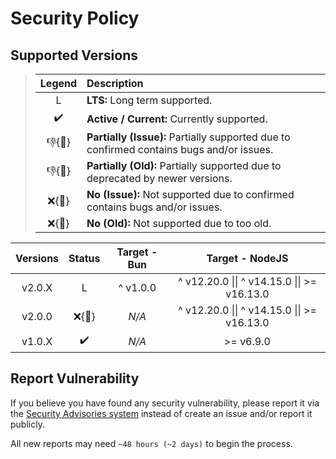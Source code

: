 # Security Policy

## Supported Versions

> | **Legend** | **Description** |
> |:-:|:--|
> | L | **LTS:** Long term supported. |
> | ✔️ | **Active / Current:** Currently supported. |
> | 👎{🐛} | **Partially (Issue):** Partially supported due to confirmed contains bugs and/or issues. |
> | 👎{🧓} | **Partially (Old):** Partially supported due to deprecated by newer versions. |
> | ❌{🐛} | **No (Issue):** Not supported due to confirmed contains bugs and/or issues. |
> | ❌{🧓} | **No (Old):** Not supported due to too old. |

| **Versions** | **Status** | **Target - Bun** | **Target - NodeJS** |
|:-:|:-:|:-:|:-:|
| v2.0.X | L | ^ v1.0.0 | ^ v12.20.0 \|\| ^ v14.15.0 \|\| >= v16.13.0 |
| v2.0.0 | ❌{🐛} | *N/A* | ^ v12.20.0 \|\| ^ v14.15.0 \|\| >= v16.13.0 |
| v1.0.X | ✔️ | *N/A* | >= v6.9.0 |

## Report Vulnerability

If you believe you have found any security vulnerability, please report it via the [Security Advisories system](https://github.com/hugoalh-studio/pressure-nodejs/security/advisories/new) instead of create an issue and/or report it publicly.

All new reports may need `~48 hours (~2 days)` to begin the process.

